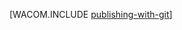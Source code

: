 <properties title="Publicando com Git (PHP) - Azure" pageTitle="Publicando com Git (PHP) - Azure" keywords="publishing Git Azure, publish website Azure" description="Aprenda a usar Git para publicar um site do Azure e habilite a implantação contínua em GitHub e CodePlex." services="Web Sites" documentationCenter="PHP" authors="" />

[WACOM.INCLUDE [publishing-with-git](../includes/publishing-with-git.md)]

